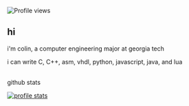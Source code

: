![Profile views](https://komarev.com/ghpvc/?username=colinhartigan&color=yellow)

## hi
i'm colin, a computer engineering major at georgia tech

i can write C, C++, asm, vhdl, python, javascript, java, and lua

<br>
github stats

[![profile stats](https://github-readme-stats.vercel.app/api?username=colinhartigan&theme=graywhite)]()
